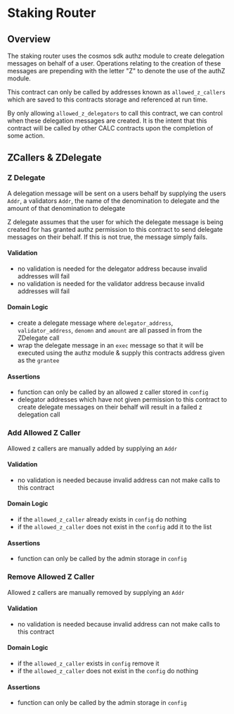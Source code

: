# Staking Router

## Overview

The staking router uses the cosmos sdk authz module to create delegation messages on behalf of a user. Operations relating to the creation of these messages are prepending with the letter "Z" to denote the use of the authZ module.

This contract can only be called by addresses known as `allowed_z_callers` which are saved to this contracts storage and referenced at run time.

By only allowing `allowed_z_delegators` to call this contract, we can control when these delegation messages are created. It is the intent that this contract will be called by other CALC contracts upon the completion of some action.

## ZCallers & ZDelegate

### Z Delegate

A delegation message will be sent on a users behalf by supplying the users `Addr`, a validators `Addr`, the name of the denomination to delegate and the amount of that denomination to delegate

Z delegate assumes that the user for which the delegate message is being created for has granted authz permission to this contract to send delegate messages on their behalf. If this is not true, the message simply fails.

#### Validation

- no validation is needed for the delegator address because invalid addresses will fail
- no validation is needed for the validator address because invalid addresses will fail 

#### Domain Logic

- create a delegate message where `delegator_address`, `validator_address`, `denomn` and `amount` are all passed in from the ZDelegate call
- wrap the delegate message in an `exec` message so that it will be executed using the authz module & supply this contracts address given as the `grantee`

#### Assertions

- function can only be called by an allowed z caller stored in `config`
- delegator addresses which have not given permission to this contract to create delegate messages on their behalf will result in a failed z delegation call

### Add Allowed Z Caller

Allowed z callers are manually added by supplying an `Addr`

#### Validation

- no validation is needed because invalid address can not make calls to this contract

#### Domain Logic

- if the `allowed_z_caller` already exists in `config` do nothing
- if the `allowed_z_caller` does not exist in the `config` add it to the list

#### Assertions

- function can only be called by the admin storage in `config`

### Remove Allowed Z Caller

Allowed z callers are manually removed by supplying an `Addr`

#### Validation

- no validation is needed because invalid address can not make calls to this contract

#### Domain Logic

- if the `allowed_z_caller` exists in `config` remove it
- if the `allowed_z_caller` does not exist in the `config` do nothing

#### Assertions

- function can only be called by the admin storage in `config`